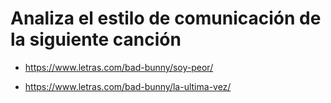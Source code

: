# Analiza el estilo de comunicación de la siguiente canción

- https://www.letras.com/bad-bunny/soy-peor/

- https://www.letras.com/bad-bunny/la-ultima-vez/
